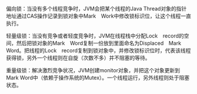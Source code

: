 偏向锁：当没有多个线程竞争时，JVM会把某个线程的Java Thread对象的指针地址通过CAS操作记录到锁对象中Mark　Work中修改锁标识位，让这个线程一直执行。



轻量级锁：当没有竞争或者轻度竞争时，JVM在线程栈中分配Lock　record的空间，然后把锁对象的Mark　Word复制一份放到里面命名为Displaced　Mark　Word。把线程的Lock　record复制到锁对象中，并修改锁标识位时，代表该线程获得锁，另外一个线程则在自旋（次数不多）并不阻塞的等待。



重量级锁：解决激烈竞争状况，JVM创建monitor对象，并把这个对象更新到Mark Word中（依赖于操作系统的Mutex）。一个线程运行，另外线程则处于阻塞状态。